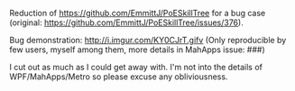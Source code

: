 Reduction of https://github.com/EmmittJ/PoESkillTree for a bug case (original: https://github.com/EmmittJ/PoESkillTree/issues/376).

Bug demonstration: http://i.imgur.com/KY0CJrT.gifv
(Only reproducible by few users, myself among them, more details in MahApps issue: ###)

I cut out as much as I could get away with. I'm not into the details of WPF/MahApps/Metro so please excuse any obliviousness.

